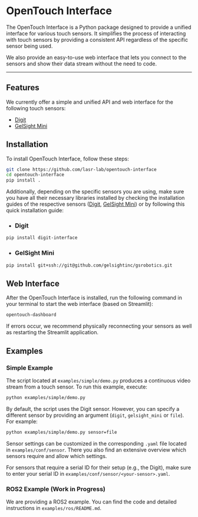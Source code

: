 
# OpenTouch Interface

The OpenTouch Interface is a Python package designed to provide a unified interface for various touch sensors. It simplifies the process of interacting with touch sensors by providing a consistent API regardless of the specific sensor being used.

We also provide an easy-to-use web interface that lets you connect to the sensors and show their data stream without the need to code.

---

## Features

We currently offer a simple and unified API and web interface for the following touch sensors: 
- [Digit](https://digit.ml/)
- [GelSight Mini](https://www.gelsight.com/gelsightmini/)

## Installation

To install OpenTouch Interface, follow these steps:

```bash
git clone https://github.com/lasr-lab/opentouch-interface
cd opentouch-interface
pip install .
```

Additionally, depending on the specific sensors you are using, make sure you have all their necessary libraries installed by checking the installation guides of the respective sensors ([Digit](https://github.com/lasr-lab/digit-interface), [GelSight Mini](https://github.com/gelsightinc/gsrobotics)) or by following this quick installation guide:

- ### Digit

```bash
pip install digit-interface
```

- ### GelSight Mini

```bash
pip install git+ssh://git@github.com/gelsightinc/gsrobotics.git
```

## Web Interface

After the OpenTouch Interface is installed, run the following command in your terminal to start the web interface (based on Streamlit):

```bash
opentouch-dashboard
```
If errors occur, we recommend physically reconnecting your sensors as well as restarting the Streamlit application.

## Examples

### Simple Example

The script located at `examples/simple/demo.py` produces a continuous video stream from a touch sensor. To run this example, execute:

```bash
python examples/simple/demo.py
```

By default, the script uses the Digit sensor. However, you can specify a different sensor by providing an argument (`digit`, `gelsight_mini` or `file`). For example:

```bash
python examples/simple/demo.py sensor=file
```

Sensor settings can be customized in the corresponding `.yaml` file located in `examples/conf/sensor`. There you also find an extensive overview which sensors require and allow which settings.

For sensors that require a serial ID for their setup (e.g., the Digit), make sure to enter your serial ID in `examples/conf/sensor/<your-sensor>.yaml`.

### ROS2 Example (Work in Progress)

We are providing a ROS2 example. You can find the code and detailed instructions in `examples/ros/README.md`.